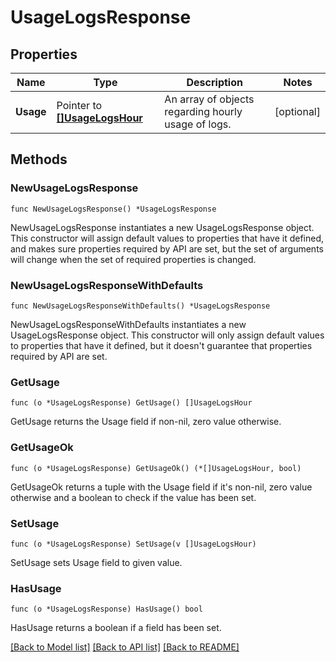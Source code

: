 # UsageLogsResponse

## Properties

Name | Type | Description | Notes
---- | ---- | ----------- | ------
**Usage** | Pointer to [**[]UsageLogsHour**](UsageLogsHour.md) | An array of objects regarding hourly usage of logs. | [optional] 

## Methods

### NewUsageLogsResponse

`func NewUsageLogsResponse() *UsageLogsResponse`

NewUsageLogsResponse instantiates a new UsageLogsResponse object.
This constructor will assign default values to properties that have it defined,
and makes sure properties required by API are set, but the set of arguments
will change when the set of required properties is changed.

### NewUsageLogsResponseWithDefaults

`func NewUsageLogsResponseWithDefaults() *UsageLogsResponse`

NewUsageLogsResponseWithDefaults instantiates a new UsageLogsResponse object.
This constructor will only assign default values to properties that have it defined,
but it doesn't guarantee that properties required by API are set.

### GetUsage

`func (o *UsageLogsResponse) GetUsage() []UsageLogsHour`

GetUsage returns the Usage field if non-nil, zero value otherwise.

### GetUsageOk

`func (o *UsageLogsResponse) GetUsageOk() (*[]UsageLogsHour, bool)`

GetUsageOk returns a tuple with the Usage field if it's non-nil, zero value otherwise
and a boolean to check if the value has been set.

### SetUsage

`func (o *UsageLogsResponse) SetUsage(v []UsageLogsHour)`

SetUsage sets Usage field to given value.

### HasUsage

`func (o *UsageLogsResponse) HasUsage() bool`

HasUsage returns a boolean if a field has been set.


[[Back to Model list]](../README.md#documentation-for-models) [[Back to API list]](../README.md#documentation-for-api-endpoints) [[Back to README]](../README.md)


